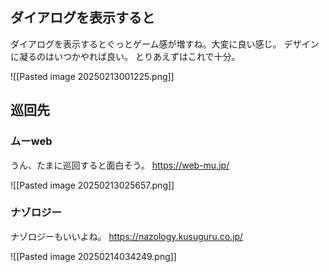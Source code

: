 ## ダイアログを表示すると

ダイアログを表示するとぐっとゲーム感が増すね。大変に良い感じ。
デザインに凝るのはいつかやれば良い。
とりあえずはこれで十分。

![[Pasted image 20250213001225.png]]

## 巡回先

### ムーweb
うん、たまに巡回すると面白そう。
https://web-mu.jp/

![[Pasted image 20250213025657.png]]

### ナゾロジー
ナゾロジーもいいよね。
https://nazology.kusuguru.co.jp/

![[Pasted image 20250214034249.png]]
